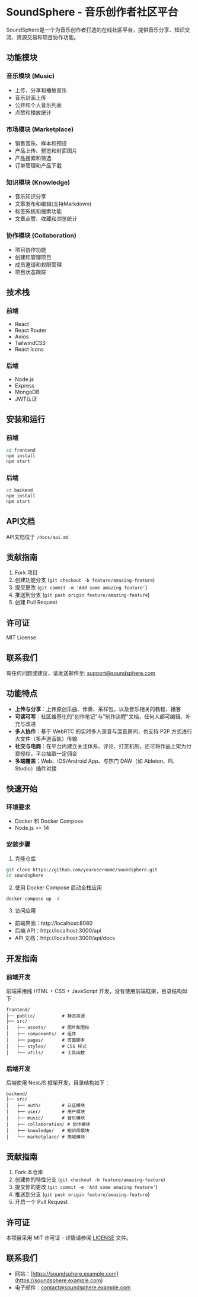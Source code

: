 # SoundSphere - 音乐创作者社区平台

SoundSphere是一个为音乐创作者打造的在线社区平台，提供音乐分享、知识交流、资源交易和项目协作功能。

## 功能模块

### 音乐模块 (Music)
- 上传、分享和播放音乐
- 音乐封面上传
- 公开和个人音乐列表
- 点赞和播放统计

### 市场模块 (Marketplace)
- 销售音乐、样本和预设
- 产品上传、预览和封面图片
- 产品搜索和筛选
- 订单管理和产品下载

### 知识模块 (Knowledge)
- 音乐知识分享
- 文章发布和编辑(支持Markdown)
- 标签系统和搜索功能
- 文章点赞、收藏和浏览统计

### 协作模块 (Collaboration)
- 项目协作功能
- 创建和管理项目
- 成员邀请和权限管理
- 项目状态跟踪

## 技术栈

### 前端
- React
- React Router
- Axios
- TailwindCSS
- React Icons

### 后端
- Node.js
- Express
- MongoDB
- JWT认证

## 安装和运行

### 前端
```bash
cd frontend
npm install
npm start
```

### 后端
```bash
cd backend
npm install
npm start
```

## API文档

API文档位于 `/docs/api.md`

## 贡献指南

1. Fork 项目
2. 创建功能分支 (`git checkout -b feature/amazing-feature`)
3. 提交更改 (`git commit -m 'Add some amazing feature'`)
4. 推送到分支 (`git push origin feature/amazing-feature`)
5. 创建 Pull Request

## 许可证

MIT License

## 联系我们

有任何问题或建议，请发送邮件至: support@soundsphere.com

## 功能特点

- **上传与分享**：上传原创乐曲、伴奏、采样包，以及音乐相关的教程、播客
- **可读可写**：社区维基化的"创作笔记"与"制作流程"文档，任何人都可编辑、补充与改进
- **多人协作**：基于 WebRTC 的实时多人录音与混音房间，也支持 P2P 方式进行大文件（多声道音轨）传输
- **社交与电商**：在平台内建立关注体系、评论、打赏机制，还可将作品上架为付费授权，平台抽取一定佣金
- **多端覆盖**：Web、iOS/Android App、与热门 DAW（如 Ableton、FL Studio）插件对接

## 快速开始

### 环境要求

- Docker 和 Docker Compose
- Node.js >= 14

### 安装步骤

1. 克隆仓库

```bash
git clone https://github.com/yourusername/soundsphere.git
cd soundsphere
```

2. 使用 Docker Compose 启动全栈应用

```bash
docker-compose up -d
```

3. 访问应用

- 前端界面：http://localhost:8080
- 后端 API：http://localhost:3000/api
- API 文档：http://localhost:3000/api/docs

## 开发指南

### 前端开发

前端采用纯 HTML + CSS + JavaScript 开发，没有使用前端框架，目录结构如下：

```
frontend/
├── public/          # 静态资源
├── src/
│   ├── assets/      # 图片和图标
│   ├── components/  # 组件
│   ├── pages/       # 页面脚本
│   ├── styles/      # CSS 样式
│   └── utils/       # 工具函数
```

### 后端开发

后端使用 NestJS 框架开发，目录结构如下：

```
backend/
├── src/
│   ├── auth/        # 认证模块
│   ├── user/        # 用户模块
│   ├── music/       # 音乐模块
│   ├── collaboration/ # 协作模块
│   ├── knowledge/   # 知识库模块
│   └── marketplace/ # 商城模块
```

## 贡献指南

1. Fork 本仓库
2. 创建你的特性分支 (`git checkout -b feature/amazing-feature`)
3. 提交你的更改 (`git commit -m 'Add some amazing feature'`)
4. 推送到分支 (`git push origin feature/amazing-feature`)
5. 开启一个 Pull Request

## 许可证

本项目采用 MIT 许可证 - 详情请参阅 [LICENSE](LICENSE) 文件。

## 联系我们

- 网站：[https://soundsphere.example.com](https://soundsphere.example.com)
- 电子邮件：contact@soundsphere.example.com
